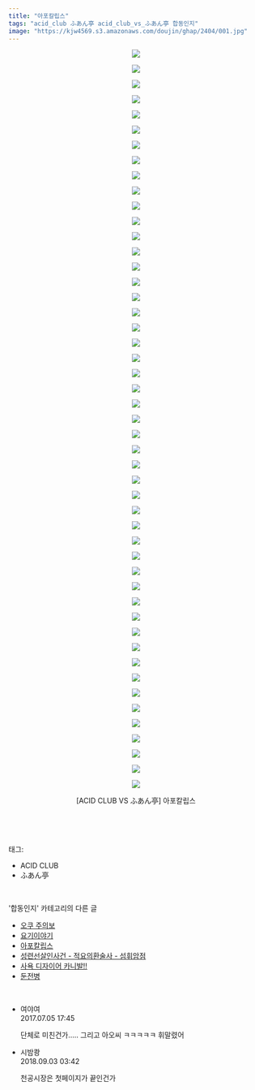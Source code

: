 ```yaml
---
title: "아포칼립스"
tags: "acid_club ふあん亭 acid_club_vs_ふあん亭 합동인지"
image: "https://kjw4569.s3.amazonaws.com/doujin/ghap/2404/001.jpg"
---
```

<div class="article">
<p style="text-align: center; clear: none; float: none;"><img src="{{ site.imgserver3 }}/ghap/2404/001.jpg"/></p>
<p style="text-align: center; clear: none; float: none;"><img src="{{ site.imgserver3 }}/ghap/2404/002.jpg"/></p>
<p style="text-align: center; clear: none; float: none;"><img src="{{ site.imgserver3 }}/ghap/2404/003.jpg"/></p>
<p style="text-align: center; clear: none; float: none;"><img src="{{ site.imgserver3 }}/ghap/2404/004.jpg"/></p>
<p style="text-align: center; clear: none; float: none;"><img src="{{ site.imgserver3 }}/ghap/2404/005.jpg"/></p>
<p style="text-align: center; clear: none; float: none;"><img src="{{ site.imgserver3 }}/ghap/2404/006.jpg"/></p>
<p style="text-align: center; clear: none; float: none;"><img src="{{ site.imgserver3 }}/ghap/2404/007.jpg"/></p>
<p style="text-align: center; clear: none; float: none;"><img src="{{ site.imgserver3 }}/ghap/2404/008.jpg"/></p>
<p style="text-align: center; clear: none; float: none;"><img src="{{ site.imgserver3 }}/ghap/2404/009.jpg"/></p>
<p style="text-align: center; clear: none; float: none;"><img src="{{ site.imgserver3 }}/ghap/2404/010.jpg"/></p>
<p style="text-align: center; clear: none; float: none;"><img src="{{ site.imgserver3 }}/ghap/2404/011.jpg"/></p>
<p style="text-align: center; clear: none; float: none;"><img src="{{ site.imgserver3 }}/ghap/2404/012.jpg"/></p>
<p style="text-align: center; clear: none; float: none;"><img src="{{ site.imgserver3 }}/ghap/2404/013.jpg"/></p>
<p style="text-align: center; clear: none; float: none;"><img src="{{ site.imgserver3 }}/ghap/2404/014.jpg"/></p>
<p style="text-align: center; clear: none; float: none;"><img src="{{ site.imgserver3 }}/ghap/2404/015.jpg"/></p>
<p style="text-align: center; clear: none; float: none;"><img src="{{ site.imgserver3 }}/ghap/2404/016.jpg"/></p>
<p style="text-align: center; clear: none; float: none;"><img src="{{ site.imgserver3 }}/ghap/2404/017.jpg"/></p>
<p style="text-align: center; clear: none; float: none;"><img src="{{ site.imgserver3 }}/ghap/2404/018.jpg"/></p>
<p style="text-align: center; clear: none; float: none;"><img src="{{ site.imgserver3 }}/ghap/2404/019.jpg"/></p>
<p style="text-align: center; clear: none; float: none;"><img src="{{ site.imgserver3 }}/ghap/2404/020.jpg"/></p>
<p style="text-align: center; clear: none; float: none;"><img src="{{ site.imgserver3 }}/ghap/2404/021.jpg"/></p>
<p style="text-align: center; clear: none; float: none;"><img src="{{ site.imgserver3 }}/ghap/2404/022.jpg"/></p>
<p style="text-align: center; clear: none; float: none;"><img src="{{ site.imgserver3 }}/ghap/2404/023.jpg"/></p>
<p style="text-align: center; clear: none; float: none;"><img src="{{ site.imgserver3 }}/ghap/2404/024.jpg"/></p>
<p style="text-align: center; clear: none; float: none;"><img src="{{ site.imgserver3 }}/ghap/2404/025.jpg"/></p>
<p style="text-align: center; clear: none; float: none;"><img src="{{ site.imgserver3 }}/ghap/2404/026.jpg"/></p>
<p style="text-align: center; clear: none; float: none;"><img src="{{ site.imgserver3 }}/ghap/2404/027.jpg"/></p>
<p style="text-align: center; clear: none; float: none;"><img src="{{ site.imgserver3 }}/ghap/2404/028.jpg"/></p>
<p style="text-align: center; clear: none; float: none;"><img src="{{ site.imgserver3 }}/ghap/2404/029.jpg"/></p>
<p style="text-align: center; clear: none; float: none;"><img src="{{ site.imgserver3 }}/ghap/2404/030.jpg"/></p>
<p style="text-align: center; clear: none; float: none;"><img src="{{ site.imgserver3 }}/ghap/2404/031.jpg"/></p>
<p style="text-align: center; clear: none; float: none;"><img src="{{ site.imgserver3 }}/ghap/2404/032.jpg"/></p>
<p style="text-align: center; clear: none; float: none;"><img src="{{ site.imgserver3 }}/ghap/2404/033.jpg"/></p>
<p style="text-align: center; clear: none; float: none;"><img src="{{ site.imgserver3 }}/ghap/2404/034.jpg"/></p>
<p style="text-align: center; clear: none; float: none;"><img src="{{ site.imgserver3 }}/ghap/2404/035.jpg"/></p>
<p style="text-align: center; clear: none; float: none;"><img src="{{ site.imgserver3 }}/ghap/2404/036.jpg"/></p>
<p style="text-align: center; clear: none; float: none;"><img src="{{ site.imgserver3 }}/ghap/2404/037.jpg"/></p>
<p style="text-align: center; clear: none; float: none;"><img src="{{ site.imgserver3 }}/ghap/2404/038.jpg"/></p>
<p style="text-align: center; clear: none; float: none;"><img src="{{ site.imgserver3 }}/ghap/2404/039.jpg"/></p>
<p style="text-align: center; clear: none; float: none;"><img src="{{ site.imgserver3 }}/ghap/2404/040.jpg"/></p>
<p style="text-align: center; clear: none; float: none;"><img src="{{ site.imgserver3 }}/ghap/2404/041.jpg"/></p>
<p style="text-align: center; clear: none; float: none;"><img src="{{ site.imgserver3 }}/ghap/2404/042.jpg"/></p>
<p style="text-align: center; clear: none; float: none;"><img src="{{ site.imgserver3 }}/ghap/2404/043.jpg"/></p>
<p style="text-align: center; clear: none; float: none;"><img src="{{ site.imgserver3 }}/ghap/2404/044.jpg"/></p>
<p style="text-align: center; clear: none; float: none;"><img src="{{ site.imgserver3 }}/ghap/2404/045.jpg"/></p>
<p style="text-align: center; clear: none; float: none;"><img src="{{ site.imgserver3 }}/ghap/2404/046.jpg"/></p>
<p style="text-align: center; clear: none; float: none;"><img src="{{ site.imgserver3 }}/ghap/2404/047.jpg"/></p>
<p style="text-align: center; clear: none; float: none;"><img src="{{ site.imgserver3 }}/ghap/2404/048.jpg"/></p>
<p style="text-align: center; clear: none; float: none;"><img src="{{ site.imgserver3 }}/ghap/2404/049.jpg"/></p>
<p style="text-align: center; clear: none; float: none;">[ACID CLUB VS ふあん亭] 아포칼립스</p>
<p><br/></p>
</div><br/>
<div class="tagTrail">
<p>태그: </p>
<ul>
<li>ACID CLUB</li>
<li>ふあん亭</li>
</ul>
</div><br/>
<div class="another">
<p>'합동인지' 카테고리의 다른 글</p>
<ul>
<li><a href="/ghap_2437">오쿠 주의보</a></li>
<li><a href="/ghap_2414">요기이야기</a></li>
<li><a href="/ghap_2404">아포칼립스</a></li>
<li><a href="/ghap_2381">성련선살인사건 - 적요의환술사 - 섬휘암점</a></li>
<li><a href="/ghap_2379">사욕 디자이어 카니발!!</a></li>
<li><a href="/ghap_2374">둔전병</a></li>
</ul>
</div><br/>
<div class="cb_module cb_fluid">
<div class="cb_wrt cb_profile">
<div class="comment">
<ul>
<li class="cb_thumb_off" id="comment15029904">
<div class="cb_comment_area">
<div class="cb_info_area">
<div class="cb_section">
<span class="cb_nick_name">여야여</span>
</div>
<div class="cb_section">
<span class="cb_date">2017.07.05 17:45 </span>
</div>
</div>
<div class="cb_dsc_comment">
<p class="cb_dsc">
											단체로 미친건가..... 그리고 아오씨 ㅋㅋㅋㅋㅋ 휘말렸어
										</p>
</div>
</div></li>
<li class="cb_thumb_off" id="comment15324926">
<div class="cb_comment_area">
<div class="cb_info_area">
<div class="cb_section">
<span class="cb_nick_name">시밤쾅</span>
</div>
<div class="cb_section">
<span class="cb_date">2018.09.03 03:42 </span>
</div>
</div>
<div class="cb_dsc_comment">
<p class="cb_dsc">
											천공시장은 첫페이지가 끝인건가
										</p>
</div>
</div></li>
</ul>
</div>
</div><!-- commentList close -->
</div><br/>
